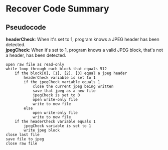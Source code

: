 # Recover Code Summary

## Pseudocode

**headerCheck**: When it's set to 1, program knows a JPEG header has been detected.  
**jpegCheck**: When it's set to 1, program knows a valid JPEG block, that's not a header, has been detected.

	open raw file as read-only
	while loop through each block that equals 512
		if the block[0], [1], [2], [3] equal a jpeg header
			headerCheck variable is set to 1
			if the jpegCheck variable equals 1
				close the current jpeg being written
				save that jpeg as a new file
				jpegCheck is set to 0
				open write-only file
				write to new file
			else
				open write-only file
				write to new file
		if the headerCheck variable equals 1
			jpegCheck variable is set to 1
			write jpeg block
	close last file
	save file to jpeg
	close raw file